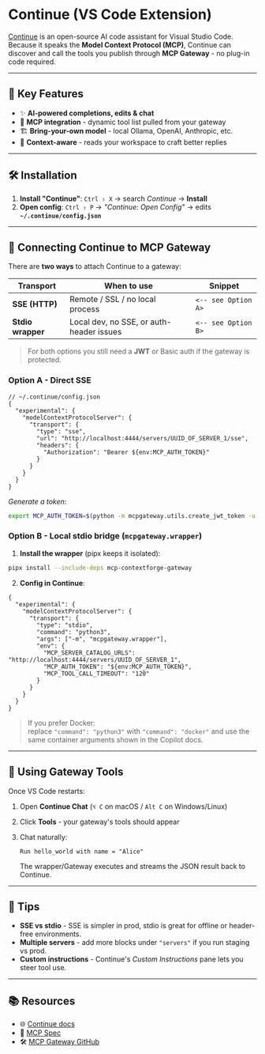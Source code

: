 # Continue (VS Code Extension)

[Continue](https://www.continue.dev/) is an open-source AI code assistant for Visual Studio
Code.
Because it speaks the **Model Context Protocol (MCP)**, Continue can discover and call the
tools you publish through **MCP Gateway** - no plug-in code required.

---

## 🧰 Key Features

* ✨ **AI-powered completions, edits & chat**
* 🔌 **MCP integration** - dynamic tool list pulled from your gateway
* 🏗 **Bring-your-own model** - local Ollama, OpenAI, Anthropic, etc.
* 🧠 **Context-aware** - reads your workspace to craft better replies

---

## 🛠 Installation

1. **Install "Continue"**: `Ctrl ⇧ X` → search *Continue* → **Install**
2. **Open config**: `Ctrl ⇧ P` → *"Continue: Open Config"*
   → edits **`~/.continue/config.json`**

---

## 🔗 Connecting Continue to MCP Gateway

There are **two ways** to attach Continue to a gateway:

| Transport | When to use | Snippet |
|-----------|-------------|---------|
| **SSE (HTTP)** | Remote / SSL / no local process | `<-- see Option A>` |
| **Stdio wrapper** | Local dev, no SSE, or auth-header issues | `<-- see Option B>` |

> For both options you still need a **JWT** or Basic auth if the gateway is protected.

### Option A - Direct SSE

```jsonc
// ~/.continue/config.json
{
  "experimental": {
    "modelContextProtocolServer": {
      "transport": {
        "type": "sse",
        "url": "http://localhost:4444/servers/UUID_OF_SERVER_1/sse",
        "headers": {
          "Authorization": "Bearer ${env:MCP_AUTH_TOKEN}"
        }
      }
    }
  }
}
```

*Generate a token*:

```bash
export MCP_AUTH_TOKEN=$(python -m mcpgateway.utils.create_jwt_token -u admin --secret my-test-key)
```

### Option B - Local stdio bridge (`mcpgateway.wrapper`)

1. **Install the wrapper** (pipx keeps it isolated):

```bash
pipx install --include-deps mcp-contextforge-gateway
```

2. **Config in Continue**:

```jsonc
{
  "experimental": {
    "modelContextProtocolServer": {
      "transport": {
        "type": "stdio",
        "command": "python3",
        "args": ["-m", "mcpgateway.wrapper"],
        "env": {
          "MCP_SERVER_CATALOG_URLS": "http://localhost:4444/servers/UUID_OF_SERVER_1",
          "MCP_AUTH_TOKEN": "${env:MCP_AUTH_TOKEN}",
          "MCP_TOOL_CALL_TIMEOUT": "120"
        }
      }
    }
  }
}
```

> If you prefer Docker:<br/>
> replace `"command": "python3"` with `"command": "docker"` and use the same container
> arguments shown in the Copilot docs.

---

## 🧪 Using Gateway Tools

Once VS Code restarts:

1. Open **Continue Chat** (`⌥ C` on macOS / `Alt C` on Windows/Linux)
2. Click **Tools** - your gateway's tools should appear
3. Chat naturally:

   ```
   Run hello_world with name = "Alice"
   ```

   The wrapper/Gateway executes and streams the JSON result back to Continue.

---

## 📝 Tips

* **SSE vs stdio** - SSE is simpler in prod, stdio is great for offline or
  header-free environments.
* **Multiple servers** - add more blocks under `"servers"` if you run staging vs prod.
* **Custom instructions** - Continue's *Custom Instructions* pane lets you steer tool use.

---

## 📚 Resources

* 🌐 [Continue docs](https://docs.continue.dev/)
* 📖 [MCP Spec](https://modelcontextprotocol.io/)
* 🛠 [MCP Gateway GitHub](https://github.com/ibm/mcp-context-forge)
